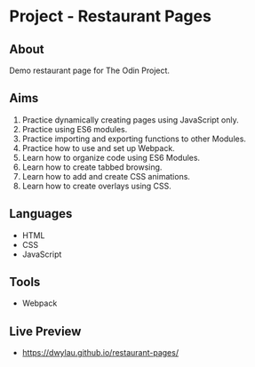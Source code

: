 # Project - Restaurant Pages

## About

Demo restaurant page for The Odin Project.

## Aims

1. Practice dynamically creating pages using JavaScript only.
2. Practice using ES6 modules.
3. Practice importing and exporting functions to other Modules.
4. Practice how to use and set up Webpack.
5. Learn how to organize code using ES6 Modules.
6. Learn how to create tabbed browsing.
7. Learn how to add and create CSS animations.
8. Learn how to create overlays using CSS.

## Languages

- HTML
- CSS
- JavaScript

## Tools

- Webpack

## Live Preview

- https://dwylau.github.io/restaurant-pages/
